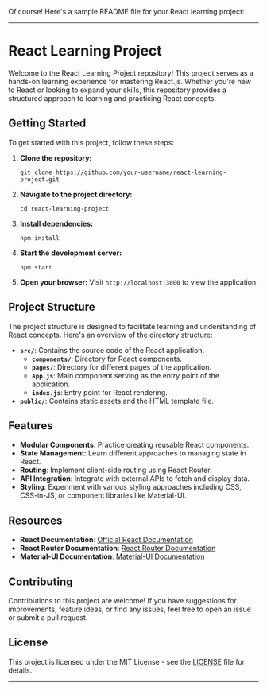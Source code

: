 Of course! Here's a sample README file for your React learning project:

---

# React Learning Project

Welcome to the React Learning Project repository! This project serves as a hands-on learning experience for mastering React.js. Whether you're new to React or looking to expand your skills, this repository provides a structured approach to learning and practicing React concepts.

## Getting Started

To get started with this project, follow these steps:

1. **Clone the repository:**
   ```
   git clone https://github.com/your-username/react-learning-project.git
   ```

2. **Navigate to the project directory:**
   ```
   cd react-learning-project
   ```

3. **Install dependencies:**
   ```
   npm install
   ```

4. **Start the development server:**
   ```
   npm start
   ```

5. **Open your browser:**
   Visit `http://localhost:3000` to view the application.

## Project Structure

The project structure is designed to facilitate learning and understanding of React concepts. Here's an overview of the directory structure:

- **`src/`**: Contains the source code of the React application.
  - **`components/`**: Directory for React components.
  - **`pages/`**: Directory for different pages of the application.
  - **`App.js`**: Main component serving as the entry point of the application.
  - **`index.js`**: Entry point for React rendering.
- **`public/`**: Contains static assets and the HTML template file.

## Features

- **Modular Components**: Practice creating reusable React components.
- **State Management**: Learn different approaches to managing state in React.
- **Routing**: Implement client-side routing using React Router.
- **API Integration**: Integrate with external APIs to fetch and display data.
- **Styling**: Experiment with various styling approaches including CSS, CSS-in-JS, or component libraries like Material-UI.

## Resources

- **React Documentation**: [Official React Documentation](https://reactjs.org/docs/getting-started.html)
- **React Router Documentation**: [React Router Documentation](https://reactrouter.com/)
- **Material-UI Documentation**: [Material-UI Documentation](https://material-ui.com/getting-started/installation/)

## Contributing

Contributions to this project are welcome! If you have suggestions for improvements, feature ideas, or find any issues, feel free to open an issue or submit a pull request.

## License

This project is licensed under the MIT License - see the [LICENSE](LICENSE) file for details.

---